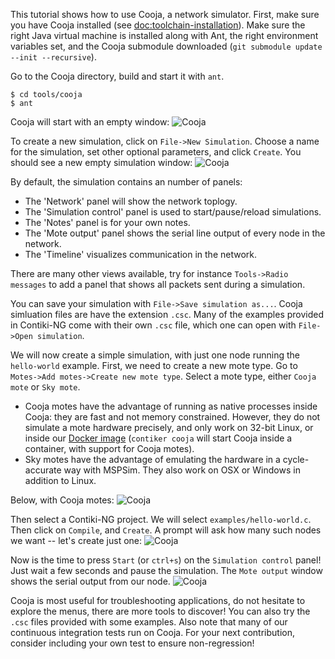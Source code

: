 This tutorial shows how to use Cooja, a network simulator.
First, make sure you have Cooja installed (see [doc:toolchain-installation]).
Make sure the right Java virtual machine is installed along with Ant, the right environment variables set, and the Cooja submodule downloaded (`git submodule update --init --recursive`).

Go to the Cooja directory, build and start it with `ant`.

```
$ cd tools/cooja
$ ant
```

Cooja will start with an empty window:
![Cooja](https://contiki-ng.github.io/images/Cooja1.png)

To create a new simulation, click on `File->New Simulation`.
Choose a name for the simulation, set other optional parameters, and click `Create`.
You should see a new empty simulation window:
![Cooja](https://contiki-ng.github.io/images/Cooja2.png)

By default, the simulation contains an number of panels:
* The 'Network' panel will show the network toplogy.
* The 'Simulation control' panel is used to start/pause/reload simulations.
* The 'Notes' panel is for your own notes.
* The 'Mote output' panel shows the serial line output of every node in the network.
* The 'Timeline' visualizes communication in the network.

There are many other views available, try for instance `Tools->Radio messages` to add a panel that shows all packets sent during a simulation.

You can save your simulation with `File->Save simulation as...`.
Cooja simluation files are have the extension `.csc`.
Many of the examples provided in Contiki-NG come with their own `.csc` file, which one can open with `File->Open simulation`.

We will now create a simple simulation, with just one node running the `hello-world` example.
First, we need to create a new mote type.
Go to `Motes->Add motes->Create new mote type`.
Select a mote type, either `Cooja mote` or `Sky mote`.
* Cooja motes have the advantage of running as native processes inside Cooja: they are fast and not memory constrained. However, they do not simulate a mote hardware precisely, and only work on 32-bit Linux, or inside our [Docker image](https://github.com/contiki-ng/contiki-ng/wiki/Docker) (`contiker cooja` will start Cooja inside a container, with support for Cooja motes).
* Sky motes have the advantage of emulating the hardware in a cycle-accurate way with MSPSim. They also work on OSX or Windows in addition to Linux.

Below, with Cooja motes:
![Cooja](https://contiki-ng.github.io/images/Cooja3.png)

Then select a Contiki-NG project.
We will select `examples/hello-world.c`.
Then click on `Compile`, and `Create`.
A prompt will ask how many such nodes we want -- let's create just one:
![Cooja](https://contiki-ng.github.io/images/Cooja-hello-world.png)

Now is the time to press `Start` (or `ctrl+s`) on the `Simulation control` panel!
Just wait a few seconds and pause the simulation.
The `Mote output` window shows the serial output from our node.
![Cooja](https://contiki-ng.github.io/images/Cooja-hello-world-log.png)

Cooja is most useful for troubleshooting applications, do not hesitate to explore the menus, there are more tools to discover!
You can also try the `.csc` files provided with some examples.
Also note that many of our continuous integration tests run on Cooja.
For your next contribution, consider including your own test to ensure non-regression!

[doc:toolchain-installation]: https://github.com/contiki-ng/contiki-ng/wiki#setting-up-contiki-ng
